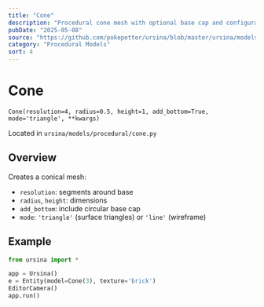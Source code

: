 ```yaml
---
title: "Cone"
description: "Procedural cone mesh with optional base cap and configurable resolution."
pubDate: "2025-05-08"
source: "https://github.com/pokepetter/ursina/blob/master/ursina/models/procedural/cone.py"
category: "Procedural Models"
sort: 4
---
```


# Cone

`Cone(resolution=4, radius=0.5, height=1, add_bottom=True, mode='triangle', **kwargs)`

Located in `ursina/models/procedural/cone.py`

## Overview

Creates a conical mesh:

- `resolution`: segments around base  
- `radius`, `height`: dimensions  
- `add_bottom`: include circular base cap  
- `mode`: `'triangle'` (surface triangles) or `'line'` (wireframe)  

## Example

```python
from ursina import *

app = Ursina()
e = Entity(model=Cone(3), texture='brick')
EditorCamera()
app.run()
